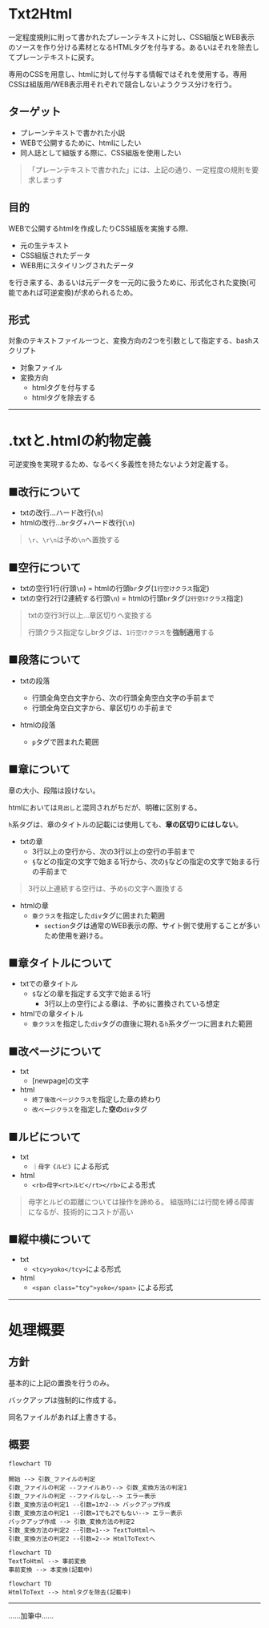 # Txt2Html
一定程度規則に則って書かれたプレーンテキストに対し、CSS組版とWEB表示のソースを作り分ける素材となるHTMLタグを付与する。あるいはそれを除去してプレーンテキストに戻す。

専用のCSSを用意し、htmlに対して付与する情報ではそれを使用する。専用CSSは組版用/WEB表示用それぞれで競合しないようクラス分けを行う。

## ターゲット
- プレーンテキストで書かれた小説
- WEBで公開するために、htmlにしたい
- 同人誌として組版する際に、CSS組版を使用したい

> 「プレーンテキストで書かれた」には、上記の通り、一定程度の規則を要求しまっす

## 目的
WEBで公開するhtmlを作成したりCSS組版を実施する際、
- 元の生テキスト
- CSS組版されたデータ
- WEB用にスタイリングされたデータ

を行き来する、あるいは元データを一元的に扱うために、形式化された変換(可能であれば可逆変換)が求められるため。

## 形式
対象のテキストファイル一つと、変換方向の2つを引数として指定する、bashスクリプト
- 対象ファイル
- 変換方向
  - htmlタグを付与する
  - htmlタグを除去する

---

# .txtと.htmlの約物定義
可逆変換を実現するため、なるべく多義性を持たないよう対定義する。

## ■改行について
- txtの改行…ハード改行(`\n`)
- htmlの改行…`br`タグ+ハード改行(`\n`)

> `\r`、`\r\n`は予め`\n`へ置換する

## ■空行について
- txtの空行1行(行頭`\n`) = htmlの行頭`br`タグ(`1行空けクラス`指定)
- txtの空行2行(2連続する行頭`\n`) = htmlの行頭`br`タグ(`2行空けクラス`指定)
> txtの空行3行以上…章区切りへ変換する
> 
> 行頭クラス指定なしbrタグは、`1行空けクラス`を**強制適用**する

## ■段落について
- txtの段落
  - 行頭全角空白文字から、次の行頭全角空白文字の手前まで 
  - 行頭全角空白文字から、章区切りの手前まで

- htmlの段落
  - `p`タグで囲まれた範囲

## ■章について
章の大小、段階は設けない。

htmlにおいては`見出し`と混同されがちだが、明確に区別する。

`h`系タグは、章のタイトルの記載には使用しても、**章の区切りにはしない**。

- txtの章
  - 3行以上の空行から、次の3行以上の空行の手前まで
  - `§`などの指定の文字で始まる1行から、次の`§`などの指定の文字で始まる行の手前まで
> 3行以上連続する空行は、予め`§`の文字へ置換する

- htmlの章
  - `章クラス`を指定した`div`タグに囲まれた範囲
    - `section`タグは通常のWEB表示の際、サイト側で使用することが多いため使用を避ける。

## ■章タイトルについて
- txtでの章タイトル
  - `$`などの章を指定する文字で始まる1行
    - 3行以上の空行による章は、予め`§`に置換されている想定
- htmlでの章タイトル
  - `章クラス`を指定した`div`タグの直後に現れる`h`系タグ一つに囲まれた範囲

## ■改ページについて
- txt
  - [newpage]の文字
- html
  - `終了後改ページクラス`を指定した章の終わり
  - `改ページクラス`を指定した**空の**`div`タグ

## ■ルビについて
- txt
  - `｜母字《ルビ》`による形式
- html
  - `<rb>母字<rt>ルビ</rt></rb>`による形式
> 母字とルビの距離については操作を諦める。
> 組版時には行間を縛る障害になるが、技術的にコストが高い

## ■縦中横について
- txt
  - `<tcy>yoko</tcy>`による形式
- html
  - `<span class="tcy">yoko</span>` による形式

---

# 処理概要

## 方針

基本的に上記の置換を行うのみ。

バックアップは強制的に作成する。

同名ファイルがあれば上書きする。

## 概要

``` mermaid 
flowchart TD

開始 --> 引数_ファイルの判定
引数_ファイルの判定 --ファイルあり--> 引数_変換方法の判定1 
引数_ファイルの判定 --ファイルなし--> エラー表示
引数_変換方法の判定1 --引数=1か2--> バックアップ作成
引数_変換方法の判定1 --引数=1でも2でもない--> エラー表示
バックアップ作成 --> 引数_変換方法の判定2
引数_変換方法の判定2 --引数=1--> TextToHtmlへ
引数_変換方法の判定2 --引数=2--> HtmlToTextへ

```

``` mermaid 
flowchart TD
TextToHtml --> 事前変換
事前変換 --> 本変換(記載中)

```

``` mermaid 
flowchart TD
HtmlToText --> htmlタグを除去(記載中)

```


---

……加筆中……

